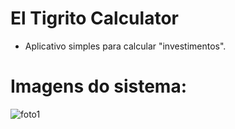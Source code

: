 <h1> El Tigrito Calculator </h1>

* Aplicativo simples para calcular "investimentos".

# Imagens do sistema:

![foto1](https://github.com/user-attachments/assets/903b969c-3e65-4230-9dd8-e00766dee6b5)
